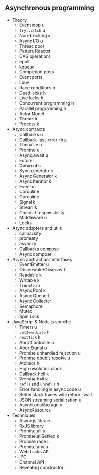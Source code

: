 ## Asynchronous programming

- Theory
  - Event loop u
  - `try..catch` u
  - Non-blocking u
  - Async I/O u
  - Thread pool
  - Pattern Reactor
  - CAS operations
  - epoll
  - kqueue
  - Completion ports
  - Event ports
  - libuv
  - Race conditions h
  - Dead locks h
  - Live locks h
  - Concurrent programming h
  - Parallel programming h
  - Actor Model
  - Thread k
  - Process k
- Async contracts
  - Callbacks u
  - Callback-last-error-first
  - Thenable u
  - Promise u
  - Async/await u
  - Future
  - Deferred k
  - Sync generator k
  - Async Generator k
  - Async Iterator k
  - Event u
  - Coroutine
  - Goroutine
  - Signal k
  - Stream k
  - Chain of responsibility
  - Middleware u
  - Locks
- Async adapters and utils
  - callbackify
  - promisify
  - asyncify
  - Callbacks compose
  - Async compose
- Async abstractions interfaces
  - EventEmitter u
  - Observable/Observer h
  - Readable k
  - Writable k
  - Transform
  - Async Pool k
  - Async Queue k
  - Async Collector
  - Semaphore
  - Mutex
  - Spin Lock
- JavaScript & Node.js specific
  - Timers u
  - `setImmediate` k
  - `nextTick` k
  - AbortController u
  - AbortSignal u
  - Promise unhandled rejection u
  - Promise double resolve u
  - Atomics h
  - High resolution clock
  - Callback hell k
  - Promise hell k
  - `ref()` and `unref()` h
  - Error handling in async code u
  - Better stack traces with return await
  - JSON streaming serialization u
  - AsyncLocalStorage u
  - AsyncResource
- Techniques
  - Async.js library
  - RxJS library
  - Promise.all u
  - Promise.allSettled k
  - Promise.race u
  - Promise.any u
  - Web Locks API
  - IPC
  - Channel API
  - Revealing constructor
